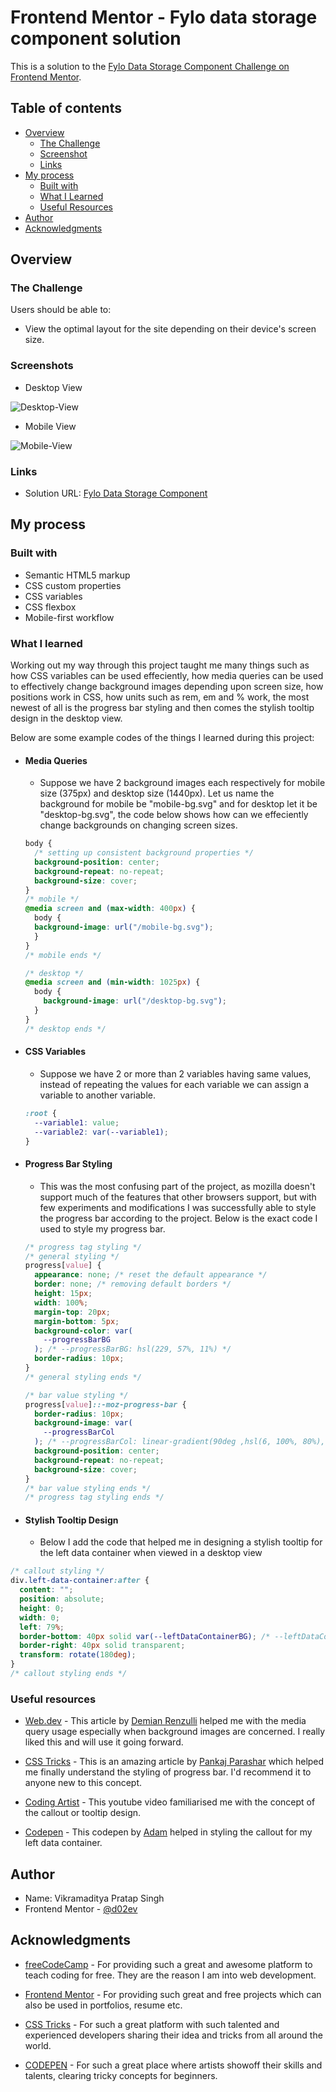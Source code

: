 # Frontend Mentor - Fylo data storage component solution

This is a solution to the [Fylo Data Storage Component Challenge on Frontend Mentor](https://www.frontendmentor.io/challenges/fylo-data-storage-component-1dZPRbV5n).

## Table of contents

- [Overview](#overview)
  - [The Challenge](#the-challenge)
  - [Screenshot](#screenshot)
  - [Links](#links)
- [My process](#my-process)
  - [Built with](#built-with)
  - [What I Learned](#what-i-learned)
  - [Useful Resources](#useful-resources)
- [Author](#author)
- [Acknowledgments](#acknowledgments)

## Overview

### The Challenge

Users should be able to:

- View the optimal layout for the site depending on their device's screen size.

### Screenshots

- Desktop View

![Desktop-View](/screenshots/desktop-view.png)

- Mobile View

![Mobile-View](/screenshots/mobile-view.png)

### Links

- Solution URL: [Fylo Data Storage Component](https://flyo-data-storage-component.netlify.app/)

## My process

### Built with

- Semantic HTML5 markup
- CSS custom properties
- CSS variables
- CSS flexbox
- Mobile-first workflow

### What I learned

Working out my way through this project taught me many things such as how CSS variables can be used effeciently, how media queries can be used to effectively change background images depending upon screen size, how positions work in CSS, how units such as rem, em and % work, the most newest of all is the progress bar styling and then comes the stylish tooltip design in the desktop view.

Below are some example codes of the things I learned during this project:

- #### Media Queries

  - Suppose we have 2 background images each respectively for mobile size (375px) and desktop size (1440px). Let us name the background for mobile be "mobile-bg.svg" and for desktop let it be "desktop-bg.svg", the code below shows how can we effeciently change backgrounds on changing screen sizes.

  ```css
  body {
    /* setting up consistent background properties */
    background-position: center;
    background-repeat: no-repeat;
    background-size: cover;
  }
  /* mobile */
  @media screen and (max-width: 400px) {
    body {
    background-image: url("/mobile-bg.svg");
    }
  }
  /* mobile ends */

  /* desktop */
  @media screen and (min-width: 1025px) {
    body {
      background-image: url("/desktop-bg.svg");
    }
  }
  /* desktop ends */
  ```

- #### CSS Variables

  - Suppose we have 2 or more than 2 variables having same values, instead of repeating the values for each variable we can assign a variable to another variable.

  ```css
  :root {
    --variable1: value;
    --variable2: var(--variable1);
  }
  ```

- #### Progress Bar Styling

  - This was the most confusing part of the project, as mozilla doesn't support much of the features that other browsers support, but with few experiments and modifications I was successfully able to style the progress bar according to the project. Below is the exact code I used to style my progress bar.

  ```css
  /* progress tag styling */
  /* general styling */
  progress[value] {
    appearance: none; /* reset the default appearance */
    border: none; /* removing default borders */
    height: 15px;
    width: 100%;
    margin-top: 20px;
    margin-bottom: 5px;
    background-color: var(
      --progressBarBG
    ); /* --progressBarBG: hsl(229, 57%, 11%) */
    border-radius: 10px;
  }
  /* general styling ends */

  /* bar value styling */
  progress[value]::-moz-progress-bar {
    border-radius: 10px;
    background-image: var(
      --progressBarCol
    ); /* --progressBarCol: linear-gradient(90deg ,hsl(6, 100%, 80%), hsl(335, 100%, 65%));*/
    background-position: center;
    background-repeat: no-repeat;
    background-size: cover;
  }
  /* bar value styling ends */
  /* progress tag styling ends */
  ```

- #### Stylish Tooltip Design

  - Below I add the code that helped me in designing a stylish tooltip for the left data container when viewed in a desktop view

```css
/* callout styling */
div.left-data-container:after {
  content: "";
  position: absolute;
  height: 0;
  width: 0;
  left: 79%;
  border-bottom: 40px solid var(--leftDataContainerBG); /* --leftDataContainerBG: hsl(0, 100%, 100%); */
  border-right: 40px solid transparent;
  transform: rotate(180deg);
}
/* callout styling ends */
```

### Useful resources

- [Web.dev](https://web.dev/optimize-css-background-images-with-media-queries/) - This article by [Demian Renzulli](https://web.dev/authors/demianrenzulli/) helped me with the media query usage especially when background images are concerned. I really liked this and will use it going forward.

- [CSS Tricks](https://css-tricks.com/html5-progress-element/) - This is an amazing article by [Pankaj Parashar](https://css-tricks.com/author/pankajparashar/) which helped me finally understand the styling of progress bar. I'd recommend it to anyone new to this concept.

- [Coding Artist](https://www.youtube.com/watch?v=tTNxykEAPpA) - This youtube video familiarised me with the concept of the callout or tooltip design.

- [Codepen](https://codepen.io/depthdev/pen/wiIsv) - This codepen by [Adam](https://codepen.io/depthdev) helped in styling the callout for my left data container.

## Author

- Name: Vikramaditya Pratap Singh
- Frontend Mentor - [@d02ev](https://www.frontendmentor.io/profile/d02ev)

## Acknowledgments

- [freeCodeCamp](https://freecodecamp.org/) - For providing such a great and awesome platform to teach coding for free. They are the reason I am into web development.

- [Frontend Mentor](https://frontendmentor.io/) - For providing such great and free projects which can also be used in portfolios, resume etc.

- [CSS Tricks](https://css-tricks.com/) - For such a great platform with such talented and experienced developers sharing their idea and tricks from all around the world.

- [CODEPEN](https://codepen.io/) - For such a great place where artists showoff their skills and talents, clearing tricky concepts for beginners.
